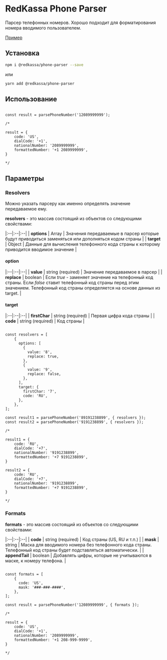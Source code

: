 # RedKassa Phone Parser

Парсер телефонных номеров. Хорошо подходит для форматирования номера вводимого пользователем.

[Пример](https://codesandbox.io/s/angry-firefly-vyjj0?fontsize=14&hidenavigation=1&theme=dark)

## Установка

```bash
npm i @redkassa/phone-parser --save
```

или

```bash
yarn add @redkassa/phone-parser
```

## Использование

```

const result = parsePhoneNumber('12089999999');

/*

result = {
	code: 'US',
	dialCode: '+1',
	nationalNumber: '2089999999',
	formattedNumber: '+1 2089999999',
}

*/

```

## Параметры

### Resolvers

Можно указать парсеру как именно определять значение передаваемое ему.

**resolvers** - это массив состоящий из объектов со следующими свойствами:

|:--|:--|:--|
| **options** | Array | Значения передаваемые в парсер которые будут приводиться заменяться или дополняться кодом страны |
| **target** | Object | Данные для вычисления телефонного кода страны к которому приводится вводимое значение |

#### option

|:--|:--|:--|
| **value** | string (required) | Значение передаваемое в парсер |
| **replace** | boolean | Если *true* - заменяет значение на телефонный код страны. Если *false* ставит телефонный код страны перед этим значением. Телефонный код страны определяется на основе данных из target. |

#### target

|:--|:--|:--|
| **firstChar** | string (required) | Первая цифра кода страны |
| **code** | string (required) | Код страны |

```

const resolvers = [
	{
	  options: [
	    {
	      value: '8',
	      replace: true,
	    },
	    {
	      value: '9',
	      replace: false,
	    },
	  ],
	  target: {
	    firstChar: '7',
	    code: 'RU',
	  },
	},
];

const result1 = parsePhoneNumber('89191238899', { resolvers });
const result2 = parsePhoneNumber('9191238899', { resolvers });

/*

result1 = {
	code: 'RU',
	dialCode: '+7',
	nationalNumber: '9191238899',
	formattedNumber: '+7 9191238899',
}

result2 = {
	code: 'RU',
	dialCode: '+7',
	nationalNumber: '9191238899',
	formattedNumber: '+7 9191238899',
}

*/

```

### Formats

**formats** - это массив состоящий из объектов со следующими свойствами:

|:--|:--|:--|
| **code** | string (required) | Код страны (US, RU и т.п.) |
| **mask** | string | Маска для вводимого номера без телефонного кода страны. Телефонный код страны будет подставляться автоматически. |
| **appendTail** | boolean | Добавлять цифры, которые не учитываются в маске, к номеру телефона. |

```

const formats = [
	{
	  code: 'US',
	  mask: '###-###-####',
	},
];

const result = parsePhoneNumber('12089999999', { formats });

/*

result = {
	code: 'US',
	dialCode: '+1',
	nationalNumber: '2089999999',
	formattedNumber: '+1 208-999-9999',
}

*/

```
